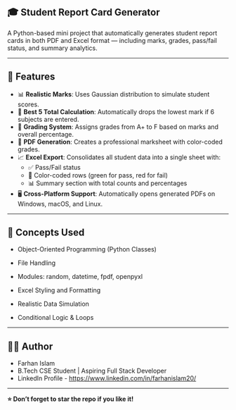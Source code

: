 ## 🎓 Student Report Card Generator 

A Python-based mini project that automatically generates student report cards in both PDF and Excel format — including marks, grades, pass/fail status, and summary analytics.

---

## 🚀 Features

- 📊 **Realistic Marks**: Uses Gaussian distribution to simulate student scores.
- 🧮 **Best 5 Total Calculation**: Automatically drops the lowest mark if 6 subjects are entered.
- 🏅 **Grading System**: Assigns grades from A+ to F based on marks and overall percentage.
- 📄 **PDF Generation**: Creates a professional marksheet with color-coded grades.
- 📈 **Excel Export**: Consolidates all student data into a single sheet with:
  - ✅ Pass/Fail status
  - 🎨 Color-coded rows (green for pass, red for fail)
  - 📊 Summary section with total counts and percentages
- 🖥️ **Cross-Platform Support**: Automatically opens generated PDFs on Windows, macOS, and Linux.

---

## 🧠 Concepts Used

- Object-Oriented Programming (Python Classes)

- File Handling

- Modules: random, datetime, fpdf, openpyxl

- Excel Styling and Formatting

- Realistic Data Simulation

- Conditional Logic & Loops

---

## 👨‍💻 Author

- Farhan Islam
- B.Tech CSE Student | Aspiring Full Stack Developer
- LinkedIn Profile - https://www.linkedin.com/in/farhanislam20/

---

**⭐ Don’t forget to star the repo if you like it!**
